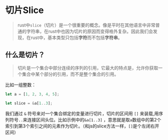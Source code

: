 # 切片Slice
> rust中`slice`（切片）是一个很重要的概念。像是平时在其他语言中非常普通的字符串，在rust中也因为切片的原因而变得格外复杂。因此我们会发现，在rust中，基本类型只包括**字符**而不包括**字符串**。

## 什么是切片？
> 切片是一个集合中部分连续的序列的引用，它最大的特点是，允许你获取一个集合中某个部分的引用，而不是整个集合的引用。

比如一组整数：
```rust
let a = [1, 2, 3, 4, 5];

let slice = &a[1..3];
```

我们通过 `&` 符号来对一个集合绑定的变量进行切片，切片的区间用 `[]` 来装载,用序列符号`..`来连接区间头位。比如示例中的`&a[1..3]` ，意思就是取`a`数组中的第2个索引到第3个索引之间的元素作为切片。（和js的slice方法一样，`[]`是个左闭右开区间）